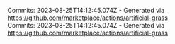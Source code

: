 Commits: 2023-08-25T14:12:45.074Z - Generated via https://github.com/marketplace/actions/artificial-grass
<br>
Commits: 2023-08-25T14:12:45.074Z - Generated via https://github.com/marketplace/actions/artificial-grass
<br>

